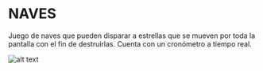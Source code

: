 # NAVES
Juego de naves que pueden disparar a estrellas que se mueven por toda la pantalla con el fin de destruirlas. Cuenta con un cronómetro a tiempo real.

![alt text](https://raw.githubusercontent.com/museumis/InterfazGraficosTiempoReal_Juego_Naves/master/bin/img/captura.png)
